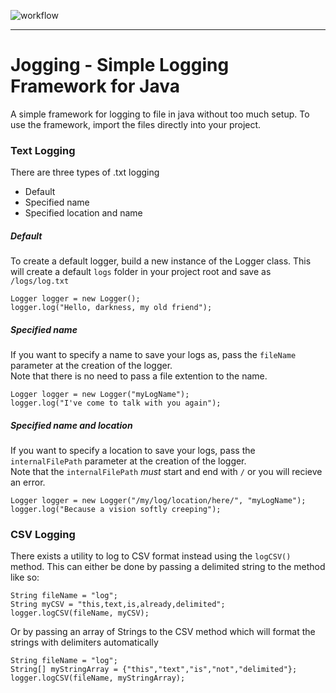 ![workflow](https://github.com/S010MON/jogging/actions/workflows/linux.yml/badge.svg)

--------------------------------------------------------------------------------------

# Jogging - Simple Logging Framework for Java

A simple framework for logging to file in java without too much setup.  To use the framework, import the files directly into your project.

### Text Logging
There are three types of .txt logging
- Default
- Specified name
- Specified location and name

##### Default
To create a default logger, build a new instance of the Logger class.
This will create a default `logs` folder in your project root and save as `/logs/log.txt`

    Logger logger = new Logger();
    logger.log("Hello, darkness, my old friend");

##### Specified name
If you want to specify a name to save your logs as, pass the `fileName` parameter at the creation of the logger.  
Note that there is no need to pass a file extention to the name. 

    Logger logger = new Logger("myLogName");
    logger.log("I've come to talk with you again");
    
##### Specified name and location
If you want to specify a location to save your logs, pass the `internalFilePath` parameter at the creation of the logger.  
Note that the `internalFilePath` *must* start and end with `/` or you will recieve an error.

    Logger logger = new Logger("/my/log/location/here/", "myLogName");
    logger.log("Because a vision softly creeping");

### CSV Logging
There exists a utility to log to CSV format instead using the `logCSV()` method.  This can either be done by passing a delimited string to the method like so:

    String fileName = "log";
    String myCSV = "this,text,is,already,delimited";
    logger.logCSV(fileName, myCSV);
    
 Or by passing an array of Strings to the CSV method which will format the strings with delimiters automatically
 
    String fileName = "log";
    String[] myStringArray = {"this","text","is","not","delimited"};
    logger.logCSV(fileName, myStringArray);
    
